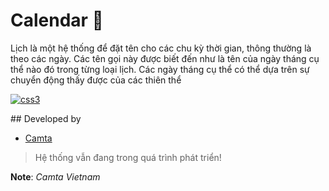 # Calendar 🏩

Lịch là một hệ thống để đặt tên cho các chu kỳ thời gian, thông thường là theo các ngày. Các tên gọi này được biết đến như là tên của ngày tháng cụ thể nào đó trong từng loại lịch. Các ngày tháng cụ thể có thể dựa trên sự chuyển động thấy được của các thiên thể


<p align="left"> 
  <a href="https://nodejs.org" target="_blank" rel="noreferrer"> 
    <img src="https://cdn4.iconfinder.com/data/icons/small-n-flat/24/calendar-512.png?w=2000" alt="css3" width="auto" height="auto"/>
  </a> 
</p>
## Developed by

-   [Camta](https://github.com/camtavietnam)

> Hệ thống vẫn đang trong quá trình phát triển!

**Note**: _Camta Vietnam_

